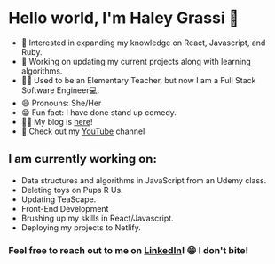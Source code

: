 # Hello world, I'm Haley Grassi 👋


* 🧐 Interested in expanding my knowledge on React, Javascript, and Ruby. 
* 💼 Working on updating my current projects along with learning algorithms.
* 👩‍🏫 Used to be an Elementary Teacher, but now I am a Full Stack Software Engineer💻.
* 😄 Pronouns: She/Her
* 😁 Fun fact: I have done stand up comedy.
* ✍🏻 My blog is [here](https://medium.com/@haleymgrassi)!
* 🎥 Check out my [YouTube](https://www.youtube.com/channel/UC9jObIjQp5WJw_cJLYFWQzw) channel

## I am currently working on:

* Data structures and algorithms in JavaScript from an Udemy class. 
* Deleting toys on Pups R Us.
* Updating TeaScape.
* Front-End Development
* Brushing up my skills in React/Javascript.
* Deploying my projects to Netlify.
 
 ### Feel free to reach out to me on [LinkedIn](https://www.linkedin.com/in/haley-grassi0716/)! 😁 I don't bite!

